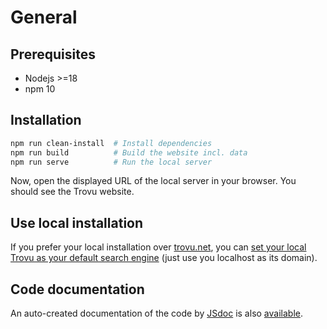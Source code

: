 # General

## Prerequisites

-   Nodejs >=18
-   npm 10

## Installation

```bash
npm run clean-install  # Install dependencies
npm run build          # Build the website incl. data
npm run serve          # Run the local server
```

Now, open the displayed URL of the local server in your browser. You should see the Trovu website.

## Use local installation

If you prefer your local installation over [trovu.net](https://trovu.net/), you can [set your local Trovu as your default search engine](../users/integration.md) (just use you localhost as its domain).

## Code documentation

An auto-created documentation of the code by [JSdoc](https://jsdoc.app/) is also [available](code/).
